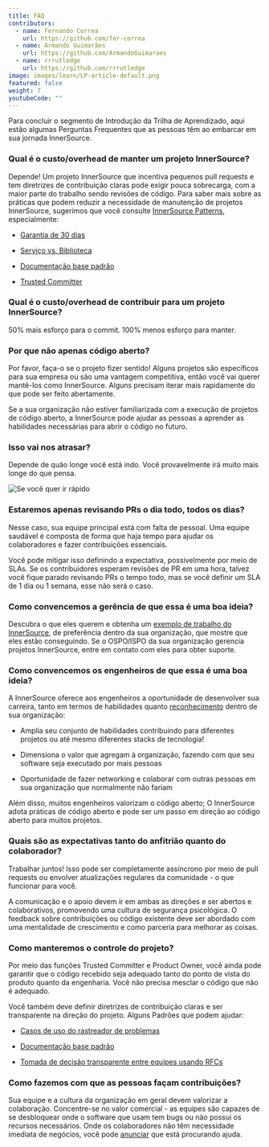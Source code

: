 ```yaml
---
title: FAQ
contributors:
  - name: Fernando Correa
    url: https://github.com/fer-correa
  - name: Armando Guimarães
    url: https://github.com/ArmandoGuimaraes
  - name: rrrutledge
    url: https://github.com/rrrutledge
image: images/learn/LP-article-default.png
featured: false
weight: 7
youtubeCode: ""
---
```

<div class="paragraph">
<p>Para concluir o segmento de Introdução da Trilha de Aprendizado, aqui estão algumas Perguntas Frequentes que as pessoas têm ao embarcar em sua jornada InnerSource.</p>
</div>
<div class="sect2">
<h3 id="_qual_é_o_custooverhead_de_manter_um_projeto_innersource">Qual é o custo/overhead de manter um projeto InnerSource?</h3>
<div class="paragraph">
<p>Depende! Um projeto InnerSource que incentiva pequenos pull requests e tem diretrizes de contribuição claras pode exigir pouca sobrecarga, com a maior parte do trabalho sendo revisões de código. Para saber mais sobre as práticas que podem reduzir a necessidade de manutenção de projetos InnerSource, sugerimos que você consulte <a href="https://patterns.innersourcecommons.org/">InnerSource Patterns</a>, especialmente:</p>
</div>
<div class="ulist">
<ul>
<li>
<p><a href="https://patterns.innersourcecommons.org/p/30-day-warranty">Garantia de 30 dias</a></p>
</li>
<li>
<p><a href="https://patterns.innersourcecommons.org/p/service-vs-library">Serviço vs. Biblioteca</a></p>
</li>
<li>
<p><a href="https://patterns.innersourcecommons.org/p/base-documentation">Documentação base padrão</a></p>
</li>
<li>
<p><a href="https://patterns.innersourcecommons.org/p/trusted-committer">Trusted Committer</a></p>
</li>
</ul>
</div>
</div>
<div class="sect2">
<h3 id="_qual_é_o_custooverhead_de_contribuir_para_um_projeto_innersource">Qual é o custo/overhead de contribuir para um projeto InnerSource?</h3>
<div class="paragraph">
<p>50% mais esforço para o commit. 100% menos esforço para manter.</p>
</div>
</div>
<div class="sect2">
<h3 id="_por_que_não_apenas_código_aberto">Por que não apenas código aberto?</h3>
<div class="paragraph">
<p>Por favor, faça-o se o projeto fizer sentido! Alguns projetos são específicos para sua empresa ou são uma vantagem competitiva, então você vai querer mantê-los como InnerSource. Alguns precisam iterar mais rapidamente do que pode ser feito abertamente.</p>
</div>
<div class="paragraph">
<p>Se a sua organização não estiver familiarizada com a execução de projetos de código aberto, a InnerSource pode ajudar as pessoas a aprender as habilidades necessárias para abrir o código no futuro.</p>
</div>
</div>
<div class="sect2">
<h3 id="_isso_vai_nos_atrasar">Isso vai nos atrasar?</h3>
<div class="paragraph">
<p>Depende de quão longe você está indo. Você provavelmente irá muito mais longe do que pensa.</p>
</div>
<div class="imageblock">
<div class="content">
<img src="https://user-images.githubusercontent.com/9609562/151901209-52b3468b-dedd-4319-9ca3-38b6b2bcfaf5.png" alt="Se você quer ir rápido" width="vá sozinho. Se quer ir longe" height="vá acompanhado">
</div>
</div>
</div>
<div class="sect2">
<h3 id="_estaremos_apenas_revisando_prs_o_dia_todo_todos_os_dias">Estaremos apenas revisando PRs o dia todo, todos os dias?</h3>
<div class="paragraph">
<p>Nesse caso, sua equipe principal está com falta de pessoal. Uma equipe saudável é composta de forma que haja tempo para ajudar os colaboradores e fazer contribuições essenciais.</p>
</div>
<div class="paragraph">
<p>Você pode mitigar isso definindo a expectativa, possivelmente por meio de SLAs. Se os contribuidores esperam revisões de PR em uma hora, talvez você fique parado revisando PRs o tempo todo, mas se você definir um SLA de 1 dia ou 1 semana, esse não será o caso.</p>
</div>
</div>
<div class="sect2">
<h3 id="_como_convencemos_a_gerência_de_que_essa_é_uma_boa_ideia">Como convencemos a gerência de que essa é uma boa ideia?</h3>
<div class="paragraph">
<p>Descubra o que eles querem e obtenha um <a href="https://innersourcecommons.org/stories">exemplo de trabalho do InnerSource</a>, de preferência dentro da sua organização, que mostre que eles estão conseguindo. Se o OSPO/ISPO da sua organização gerencia projetos InnerSource, entre em contato com eles para obter suporte.</p>
</div>
</div>
<div class="sect2">
<h3 id="_como_convencemos_os_engenheiros_de_que_essa_é_uma_boa_ideia">Como convencemos os engenheiros de que essa é uma boa ideia?</h3>
<div class="paragraph">
<p>A InnerSource oferece aos engenheiros a oportunidade de desenvolver sua carreira, tanto em termos de habilidades quanto <a href="https://patterns.innersourcecommons.org/p/praise-participants">reconhecimento</a> dentro de sua organização:</p>
</div>
<div class="ulist">
<ul>
<li>
<p>Amplia seu conjunto de habilidades contribuindo para diferentes projetos ou até mesmo diferentes stacks de tecnologia!</p>
</li>
<li>
<p>Dimensiona o valor que agregam à organização, fazendo com que seu software seja executado por mais pessoas</p>
</li>
<li>
<p>Oportunidade de fazer networking e colaborar com outras pessoas em sua organização que normalmente não fariam</p>
</li>
</ul>
</div>
<div class="paragraph">
<p>Além disso, muitos engenheiros valorizam o código aberto; O InnerSource adota práticas de código aberto e pode ser um passo em direção ao código aberto para muitos projetos.</p>
</div>
</div>
<div class="sect2">
<h3 id="_quais_são_as_expectativas_tanto_do_anfitrião_quanto_do_colaborador">Quais são as expectativas tanto do anfitrião quanto do colaborador?</h3>
<div class="paragraph">
<p>Trabalhar juntos! Isso pode ser completamente assíncrono por meio de pull requests ou envolver atualizações regulares da comunidade - o que funcionar para você.</p>
</div>
<div class="paragraph">
<p>A comunicação e o apoio devem ir em ambas as direções e ser abertos e colaborativos, promovendo uma cultura de segurança psicológica. O feedback sobre contribuições ou código existente deve ser abordado com uma mentalidade de crescimento e como parceria para melhorar as coisas.</p>
</div>
</div>
<div class="sect2">
<h3 id="_como_manteremos_o_controle_do_projeto">Como manteremos o controle do projeto?</h3>
<div class="paragraph">
<p>Por meio das funções Trusted Committer e Product Owner, você ainda pode garantir que o código recebido seja adequado tanto do ponto de vista do produto quanto da engenharia. Você não precisa mesclar o código que não é adequado.</p>
</div>
<div class="paragraph">
<p>Você também deve definir diretrizes de contribuição claras e ser transparente na direção do projeto. Alguns Padrões que podem ajudar:</p>
</div>
<div class="ulist">
<ul>
<li>
<p><a href="https://patterns.innersourcecommons.org/p/issue-tracker">Casos de uso do rastreador de problemas</a></p>
</li>
<li>
<p><a href="https://patterns.innersourcecommons.org/p/base-documentation">Documentação base padrão</a></p>
</li>
<li>
<p><a href="https://patterns.innersourcecommons.org/p/transparent-cross-team-decision-making-using-rfcs">Tomada de decisão transparente entre equipes usando RFCs</a></p>
</li>
</ul>
</div>
</div>
<div class="sect2">
<h3 id="_como_fazemos_com_que_as_pessoas_façam_contribuições">Como fazemos com que as pessoas façam contribuições?</h3>
<div class="paragraph">
<p>Sua equipe e a cultura da organização em geral devem valorizar a colaboração. Concentre-se no valor comercial - as equipes são capazes de se desbloquear onde o software que usam tem bugs ou não possui os recursos necessários. Onde os colaboradores não têm necessidade imediata de negócios, você pode <a href="https://patterns.innersourcecommons.org/p/gig-marketplace">anunciar</a> que está procurando ajuda.</p>
</div>
</div>
<!--- This file autogenerated from https://github.com/InnerSourceCommons/InnerSourceLearningPath/blob/main/scripts -->